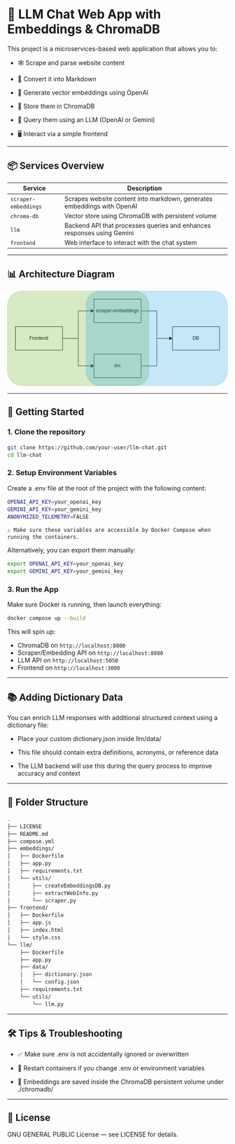 # 🧠 LLM Chat Web App with Embeddings & ChromaDB

This project is a microservices-based web application that allows you to:

- 🕸️ Scrape and parse website content

- 📝 Convert it into Markdown

- 🧬 Generate vector embeddings using OpenAI

- 🧠 Store them in ChromaDB

- 💬 Query them using an LLM (OpenAI or Gemini)

- 🖥️ Interact via a simple frontend

---

## 📦 Services Overview

| Service              | Description                                                                 |
|----------------------|-----------------------------------------------------------------------------|
| `scraper-embeddings` | Scrapes website content into markdown, generates embeddings with OpenAI     |
| `chroma-db`          | Vector store using ChromaDB with persistent volume                          |
| `llm`                | Backend API that processes queries and enhances responses using Gemini      |
| `frontend`           | Web interface to interact with the chat system                              |

---

## 📊 Architecture Diagram

![Diagram](assets/llm-chat.png)

---

## 🚀 Getting Started

### 1. Clone the repository

```bash
git clone https://github.com/your-user/llm-chat.git
cd llm-chat
```

### 2. Setup Environment Variables
Create a .env file at the root of the project with the following content:

```bash
OPENAI_API_KEY=your_openai_key
GEMINI_API_KEY=your_gemini_key
ANONYMIZED_TELEMETRY=FALSE
```
    ⚠️ Make sure these variables are accessible by Docker Compose when running the containers.

Alternatively, you can export them manually:

```bash
export OPENAI_API_KEY=your_openai_key
export GEMINI_API_KEY=your_gemini_key
```

### 3. Run the App
Make sure Docker is running, then launch everything:

```bash
docker compose up --build
```

This will spin up:
- ChromaDB on `http://localhost:8000`
- Scraper/Embedding API on `http://localhost:8080`
- LLM API on `http://localhost:5050`
- Frontend on `http://localhost:3000`

---

## 📚 Adding Dictionary Data
You can enrich LLM responses with additional structured context using a dictionary file:

- Place your custom dictionary.json inside llm/data/

- This file should contain extra definitions, acronyms, or reference data

- The LLM backend will use this during the query process to improve accuracy and context

---

## 📂 Folder Structure

```bash
.
├── LICENSE
├── README.md
├── compose.yml
├── embeddings/
│   ├── Dockerfile
│   ├── app.py
│   ├── requirements.txt
│   └── utils/
│       ├── createEmbeddingsDB.py
│       ├── extractWebInfo.py
│       └── scraper.py
├── frontend/
│   ├── Dockerfile
│   ├── app.js
│   ├── index.html
│   └── style.css
└── llm/
    ├── Dockerfile
    ├── app.py
    ├── data/
    │   ├── dictionary.json
    │   └── config.json
    ├── requirements.txt
    └── utils/
        └── llm.py
```

---

## 🛠️ Tips & Troubleshooting
- ✅ Make sure .env is not accidentally ignored or overwritten

- 🔄 Restart containers if you change .env or environment variables

- 📁 Embeddings are saved inside the ChromaDB persistent volume under ./chromadb/

---

## 📘 License
GNU GENERAL PUBLIC License — see LICENSE for details.